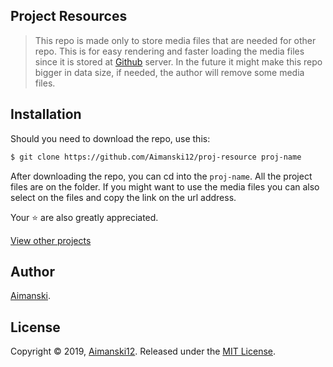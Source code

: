 ## Project Resources

> This repo is made only to store media files that are needed for other repo. This is for easy rendering and faster loading the media files since it is stored at [Github](https://github.com) server. In the future it might make this repo bigger in data size, if needed, the author will remove some media files. 

## Installation

Should you need to download the repo, use this:

```bash
$ git clone https://github.com/Aimanski12/proj-resource proj-name
```

After downloading the repo, you can cd into the `proj-name`. All the project files are on the folder. If you might want to use the media files you can also select on the files and copy the link on the url address.

Your :star: are also greatly appreciated.

[View other projects](https://github.com/Aimanski12/Javascript_Projects)

## Author

[Aimanski](https://github.com/Aimanski12).

## License 

Copyright © 2019, [Aimanski12](https://github.com/Aimanski12).
Released under the [MIT License](LICENSE).

